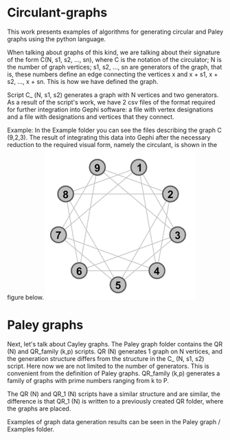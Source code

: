 # Circulant-graphs
This work presents examples of algorithms for generating circular and Paley graphs using the python language.

When talking about graphs of this kind, we are talking about their signature of the form C(N, s1, s2, ..., sn), where 
        C is the notation of the circulator; 
        N is the number of graph vertices; 
        s1, s2, ..., sn are generators of the graph, that is, these numbers define an edge connecting the vertices x and x + s1, x + s2, ..., x + sn.
This is how we have defined the graph.

Script С_ (N, s1, s2) generates a graph with N vertices and two generators. As a result of the script's work, we have 2 csv files of the format required for further integration into Gephi software: a file with vertex designations and a file with designations and vertices that they connect.

Example:
In the Example folder you can see the files describing the graph C (9,2,3). The result of integrating this data into Gephi after the necessary reduction to the required visual form, namely the circulant, is shown in the figure below.
![alt text](Example/C(9,2,3)/C(9,2,3).png "Описание будет тут")

# Paley graphs
Next, let's talk about Cayley graphs.
The Paley graph folder contains the QR (N) and QR_family (k,p) scripts.
QR (N) generates 1 graph on N vertices, and the generation structure differs from the structure in the C_ (N, s1, s2) script. Here now we are not limited to the number of generators. This is convenient from the definition of Paley graphs.
QR_family (k,p) generates a family of graphs with prime numbers ranging from k to P.

The QR (N) and QR_1 (N) scripts have a similar structure and are similar, the difference is that QR_1 (N) is written to a previously created QR folder, where the graphs are placed.

Examples of graph data generation results can be seen in the Paley graph / Examples folder.

